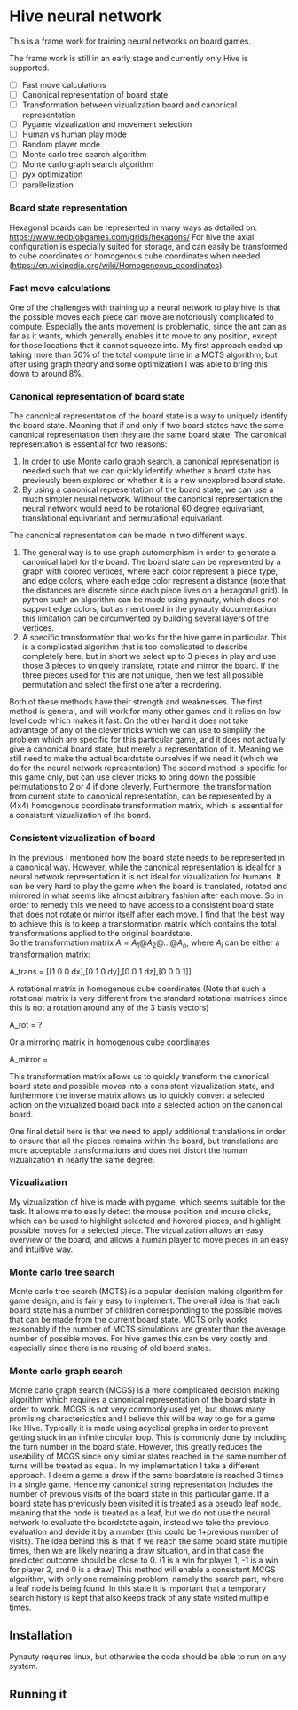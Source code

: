 # Hive neural network

This is a frame work for training neural networks on board games.

The frame work is still in an early stage and currently only Hive is supported.

- [ ] Fast move calculations
- [ ] Canonical representation of board state
- [ ] Transformation between vizualization board and canonical representation
- [ ] Pygame vizualization and movement selection
- [ ] Human vs human play mode
- [ ] Random player mode
- [ ] Monte carlo tree search algorithm
- [ ] Monte carlo graph search algorithm
- [ ] pyx optimization
- [ ] parallelization

### Board state representation
Hexagonal boards can be represented in many ways as detailed on: https://www.redblobgames.com/grids/hexagons/
For hive the axial configuration is especially suited for storage, and can easily be transformed to cube coordinates or homogenous cube coordinates when needed (https://en.wikipedia.org/wiki/Homogeneous_coordinates).


### Fast move calculations
One of the challenges with training up a neural network to play hive is that the possible moves each piece can move are notoriously complicated to compute.
Especially the ants movement is problematic, since the ant can as far as it wants, which generally enables it to move to any position, except for those locations that it cannot squeeze into.
My first approach ended up taking more than 50% of the total compute time in a MCTS algorithm, but after using graph theory and some optimization I was able to bring this down to around 8%.

### Canonical representation of board state
The canonical representation of the board state is a way to uniquely identify the board state. Meaning that if and only if two board states have the same canonical representation then they are the same board state.
The canonical representation is essential for two reasons:
1) In order to use Monte carlo graph search, a canonical represenation is needed such that we can quickly identify whether a board state has previously been explored or whether it is a new unexplored board state.
2) By using a canonical representation of the board state, we can use a much simpler neural network. Without the canonical representation the neural network would need to be rotational 60 degree equivariant, translational equivariant and permutational equivariant. 

The canonical representation can be made in two different ways.
1) The general way is to use graph automorphism in order to generate a canonical label for the board. The board state can be represented by a graph with colored vertices, where each color represent a piece type, and edge colors, where each edge color represent a distance (note that the distances are discrete since each piece lives on a hexagonal grid). In python such an algorithm can be made using pynauty, which does not support edge colors, but as mentioned in the pynauty documentation this limitation can be circumvented by building several layers of the vertices.  
2) A specific transformation that works for the hive game in particular. This is a complicated algorithm that is too complicated to describe completely here, but in short we select up to 3 pieces in play and use those 3 pieces to uniquely translate, rotate and mirror the board. If the three pieces used for this are not unique, then we test all possible permutation and select the first one after a reordering. 

Both of these methods have their strength and weaknesses. The first method is general, and will work for many other games and it relies on low level code which makes it fast. On the other hand it does not take advantage of any of the clever tricks which we can use to simplify the problem which are specific for this particular game, and it does not actually give a canonical board state, but merely a representation of it. Meaning we still need to make the actual boardstate ourselves if we need it (which we do for the neural network representation)
The second method is specific for this game only, but can use clever tricks to bring down the possible permutations to 2 or 4 if done cleverly. Furthermore, the transformation from current state to canonical representation, can be represented by a (4x4) homogenous coordinate transformation matrix, which is essential for a consistent vizualization of the board.   

### Consistent vizualization of board 
In the previous I mentioned how the board state needs to be represented in a canonical way. However, while the canonical representation is ideal for a neural network representation it is not ideal for vizualization for humans. It can be very hard to play the game when the board is translated, rotated and mirrored in what seems like almost arbitrary fashion after each move. So in order to remedy this we need to have access to a consistent board state that does not rotate or mirror itself after each move. I find that the best way to achieve this is to keep a transformation matrix which contains the total transformations applied to the original boardstate.  
So the transformation matrix $A = A_1 @ A_2 @ ... @ A_n$, where $A_i$ can be either a transformation matrix:

A_trans = [[1 0 0 dx],[0 1 0 dy],[0 0 1 dz],[0 0 0 1]] 

A rotational matrix in homogenous cube coordinates (Note that such a rotational matrix is very different from the standard rotational matrices since this is not a rotation around any of the 3 basis vectors)

A_rot = ?

Or a mirroring matrix in homogenous cube coordinates

A_mirror = 

This transformation matrix allows us to quickly transform the canonical board state and possible moves into a consistent vizualization state, and furthermore the inverse matrix allows us to quickly convert a selected action on the vizualized board back into a selected action on the canonical board. 

One final detail here is that we need to apply additional translations in order to ensure that all the pieces remains within the board, but translations are more acceptable transformations and does not distort the human vizualization in nearly the same degree.

### Vizualization 
My vizualization of hive is made with pygame, which seems suitable for the task. It allows me to easily detect the mouse position and mouse clicks, which can be used to highlight selected and hovered pieces, and highlight possible moves for a selected piece. The vizualization allows an easy overview of the board, and allows a human player to move pieces in an easy and intuitive way.

### Monte carlo tree search
Monte carlo tree search (MCTS) is a popular decision making algorithm for game design, and is fairly easy to implement. The overall idea is that each board state has a number of children corresponding to the possible moves that can be made from the current board state.
MCTS only works reasonably if the number of MCTS simulations are greater than the average number of possible moves. 
For hive games this can be very costly and especially since there is no reusing of old board states. 

### Monte carlo graph search
Monte carlo graph search (MCGS) is a more complicated decision making algorithm which requires a canonical representation of the board state in order to work. MCGS is not very commonly used yet, but shows many promising charactericstics and I believe this will be way to go for a game like Hive.
Typically it is made using acyclical graphs in order to prevent getting stuck in an infinite circular loop. This is commonly done by including the turn number in the board state. However, this greatly reduces the useability of MCGS since only similar states reached in the same number of turns will be treated as equal.
In my implementation I take a different approach. I deem a game a draw if the same boardstate is reached 3 times in a single game.
Hence my canonical string representation includes the number of previous visits of the board state in this particular game.
If a board state has previously been visited it is treated as a pseudo leaf node, meaning that the node is treated as a leaf, but we do not use the neural network to evaluate the boardstate again, instead we take the previous evaluation and devide it by a number (this could be 1+previous number of visits). The idea behind this is that if we reach the same board state multiple times, then we are likely nearing a draw situation, and in that case the predicted outcome should be close to 0. (1 is a win for player 1, -1 is a win for player 2, and 0 is a draw)
This method will enable a consistent MCGS algorithm, with only one remaining problem, namely the search part, where a leaf node is being found. In this state it is important that a temporary search history is kept that also keeps track of any state visited multiple times.

## Installation
Pynauty requires linux, but otherwise the code should be able to run on any system.
## Running it
